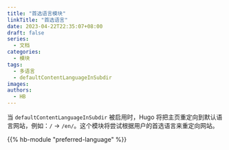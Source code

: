 ```yaml
---
title: "首选语言模块"
linkTitle: "首选语言"
date: 2023-04-22T22:35:07+08:00
draft: false
series:
  - 文档
categories:
  - 模块
tags:
  - 多语言
  - defaultContentLanguageInSubdir
images:
authors:
  - HB
---
```


当 `defaultContentLanguageInSubdir` 被启用时，Hugo 将把主页重定向到默认语言网站，例如：`/` -> `/en/`。这个模块将尝试根据用户的首选语言来重定向网站。

<!--more-->

{{% hb-module "preferred-language" %}}
